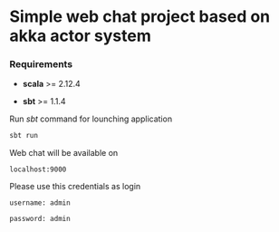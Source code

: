 # Simple web chat project based on akka actor system

### Requirements

* **scala** >= 2.12.4

* **sbt** >= 1.1.4


Run *sbt* command for lounching application

```scala
sbt run
```

Web chat will be available on

`localhost:9000`

Please use this credentials as login

`username: admin`

`password: admin`
